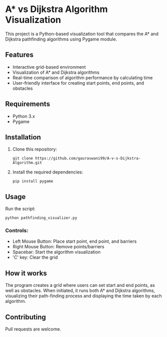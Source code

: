 # A* vs Dijkstra Algorithm Visualization

This project is a Python-based visualization tool that compares the A* and Dijkstra pathfinding algorithms using Pygame module.

## Features

- Interactive grid-based environment
- Visualization of A* and Dijkstra algorithms
- Real-time comparison of algorithm performance by calculating time
- User-friendly interface for creating start points, end points, and obstacles

## Requirements

- Python 3.x
- Pygame

## Installation

1. Clone this repository:
   ```
   git clone https://github.com/gauravwani99/A-v-s-Dijkstra-Algorithm.git
   ```
2. Install the required dependencies:
   ```
   pip install pygame
   ```

## Usage

Run the script:
```
python pathfinding_visualizer.py
```

### Controls:
- Left Mouse Button: Place start point, end point, and barriers
- Right Mouse Button: Remove points/barriers
- Spacebar: Start the algorithm visualization
- 'C' key: Clear the grid

## How it works

The program creates a grid where users can set start and end points, as well as obstacles. When initiated, it runs both A* and Dijkstra algorithms, visualizing their path-finding process and displaying the time taken by each algorithm.

## Contributing

Pull requests are welcome.


